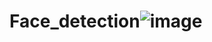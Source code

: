 # Face_detection![image](https://user-images.githubusercontent.com/35369075/191134852-675f4939-2385-4ebe-bd15-2519f6fabb1b.png)
